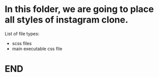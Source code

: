 # In this folder, we are going to place all styles of instagram clone.

List of file types:

* scss files
* main executable css file

# END